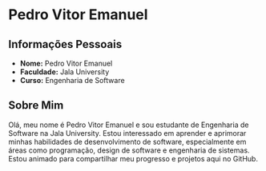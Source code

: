 # Pedro Vitor Emanuel

## Informações Pessoais
- **Nome:** Pedro Vitor Emanuel
- **Faculdade:** Jala University
- **Curso:** Engenharia de Software

## Sobre Mim
Olá, meu nome é Pedro Vitor Emanuel e sou estudante de Engenharia de Software na Jala University. Estou interessado em aprender e aprimorar minhas habilidades de desenvolvimento de software, especialmente em áreas como programação, design de software e engenharia de sistemas. Estou animado para compartilhar meu progresso e projetos aqui no GitHub.

